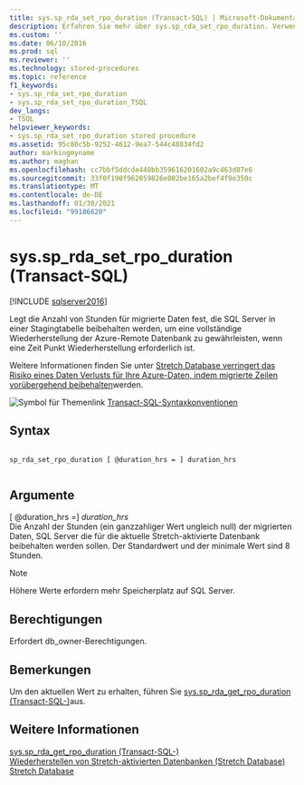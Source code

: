 ```yaml
---
title: sys.sp_rda_set_rpo_duration (Transact-SQL) | Microsoft-Dokumentation
description: Erfahren Sie mehr über sys.sp_rda_set_rpo_duration. Verwenden Sie diese gespeicherte Prozedur, um die Anzahl von Stunden für migrierte Daten festzulegen, die SQL Server in einer Stagingtabelle beibehalten.
ms.custom: ''
ms.date: 06/10/2016
ms.prod: sql
ms.reviewer: ''
ms.technology: stored-procedures
ms.topic: reference
f1_keywords:
- sys.sp_rda_set_rpo_duration
- sys.sp_rda_set_rpo_duration_TSQL
dev_langs:
- TSQL
helpviewer_keywords:
- sys.sp_rda_set_rpo_duration stored procedure
ms.assetid: 95c80c5b-9252-4612-9ea7-544c48834fd2
author: markingmyname
ms.author: maghan
ms.openlocfilehash: cc7bbf5ddcde440bb359616201602a9c463d87e6
ms.sourcegitcommit: 33f0f190f962059826e002be165a2bef4f9e350c
ms.translationtype: MT
ms.contentlocale: de-DE
ms.lasthandoff: 01/30/2021
ms.locfileid: "99186620"
---
```

# <a name="syssp_rda_set_rpo_duration-transact-sql"></a>sys.sp_rda_set_rpo_duration (Transact-SQL)
[!INCLUDE [sqlserver2016](../../includes/applies-to-version/sqlserver2016.md)]

  Legt die Anzahl von Stunden für migrierte Daten fest, die SQL Server in einer Stagingtabelle beibehalten werden, um eine vollständige Wiederherstellung der Azure-Remote Datenbank zu gewährleisten, wenn eine Zeit Punkt Wiederherstellung erforderlich ist.    
    
 Weitere Informationen finden Sie unter [Stretch Database verringert das Risiko eines Daten Verlusts für Ihre Azure-Daten, indem migrierte Zeilen vorübergehend beibehalten](../../sql-server/stretch-database/backup-stretch-enabled-databases-stretch-database.md#stretchRPO)werden.  
   
 ![Symbol für Themenlink](../../database-engine/configure-windows/media/topic-link.gif "Symbol für Themenlink") [Transact-SQL-Syntaxkonventionen](../../t-sql/language-elements/transact-sql-syntax-conventions-transact-sql.md)    
     
## <a name="syntax"></a>Syntax    
    
```    
    
sp_rda_set_rpo_duration [ @duration_hrs = ] duration_hrs    
    
```    
    
## <a name="arguments"></a>Argumente    
 [ @duration_hrs =] *duration_hrs*    
 Die Anzahl der Stunden (ein ganzzahliger Wert ungleich null) der migrierten Daten, SQL Server die für die aktuelle Stretch-aktivierte Datenbank beibehalten werden sollen. Der Standardwert und der minimale Wert sind 8 Stunden.    
 
 > [!NOTE]
 > Höhere Werte erfordern mehr Speicherplatz auf SQL Server.
    
## <a name="permissions"></a>Berechtigungen    
 Erfordert db_owner-Berechtigungen.    
    
## <a name="remarks"></a>Bemerkungen    
 Um den aktuellen Wert zu erhalten, führen Sie [sys.sp_rda_get_rpo_duration &#40;Transact-SQL-&#41;](../../relational-databases/system-stored-procedures/sys-sp-rda-get-rpo-duration-transact-sql.md)aus.    
    
## <a name="see-also"></a>Weitere Informationen    
 [sys.sp_rda_get_rpo_duration &#40;Transact-SQL-&#41;](../../relational-databases/system-stored-procedures/sys-sp-rda-get-rpo-duration-transact-sql.md)     
 [Wiederherstellen von Stretch-aktivierten Datenbanken (Stretch Database)](../../sql-server/stretch-database/restore-stretch-enabled-databases-stretch-database.md)     
 [Stretch Database](../../sql-server/stretch-database/stretch-database.md)    
    
  
